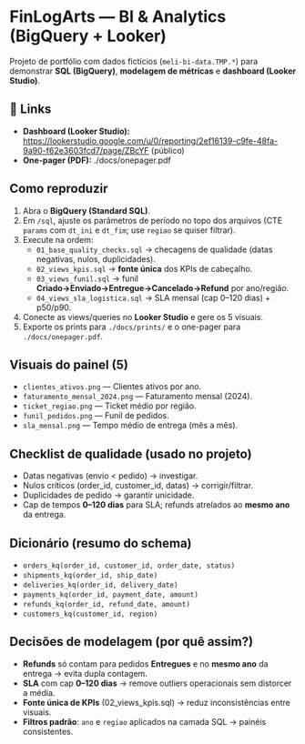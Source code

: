 # FinLogArts — BI & Analytics (BigQuery + Looker)

Projeto de portfólio com dados fictícios (`meli-bi-data.TMP.*`) para demonstrar **SQL (BigQuery)**, **modelagem de métricas** e **dashboard (Looker Studio)**.

## 🔗 Links
- **Dashboard (Looker Studio):** https://lookerstudio.google.com/u/0/reporting/2ef16139-c9fe-48fa-9a90-f62e3603fcd7/page/ZBcYF  (público)
- **One-pager (PDF):** ./docs/onepager.pdf

##  Como reproduzir
1. Abra o **BigQuery (Standard SQL)**.
2. Em `/sql`, ajuste os parâmetros de período no topo dos arquivos (CTE `params` com `dt_ini` e `dt_fim`; use `regiao` se quiser filtrar).
3. Execute na ordem:
   - `01_base_quality_checks.sql`  → checagens de qualidade (datas negativas, nulos, duplicidades).
   - `02_views_kpis.sql`           → **fonte única** dos KPIs de cabeçalho.
   - `03_views_funil.sql`          → funil **Criado→Enviado→Entregue→Cancelado→Refund** por ano/região.
   - `04_views_sla_logistica.sql`  → SLA mensal (cap 0–120 dias) + p50/p90.
4. Conecte as views/queries no **Looker Studio** e gere os 5 visuais.
5. Exporte os prints para `./docs/prints/` e o one-pager para `./docs/onepager.pdf`.

##  Visuais do painel (5)
- `clientes_ativos.png` — Clientes ativos por ano.
- `faturamento_mensal_2024.png` — Faturamento mensal (2024).
- `ticket_regiao.png` — Ticket médio por região.
- `funil_pedidos.png` — Funil de pedidos.
- `sla_mensal.png` — Tempo médio de entrega (mês a mês).

##  Checklist de qualidade (usado no projeto)
- Datas negativas (envio < pedido) → investigar.
- Nulos críticos (order_id, customer_id, datas) → corrigir/filtrar.
- Duplicidades de pedido → garantir unicidade.
- Cap de tempos **0–120 dias** para SLA; refunds atrelados ao **mesmo ano** da entrega.

##  Dicionário (resumo do schema)
- `orders_kq(order_id, customer_id, order_date, status)`
- `shipments_kq(order_id, ship_date)`
- `deliveries_kq(order_id, delivery_date)`
- `payments_kq(order_id, payment_date, amount)`
- `refunds_kq(order_id, refund_date, amount)`
- `customers_kq(customer_id, region)`

##  Decisões de modelagem (por quê assim?)
- **Refunds** só contam para pedidos **Entregues** e no **mesmo ano** da entrega → evita dupla contagem.
- **SLA** com cap **0–120 dias** → remove outliers operacionais sem distorcer a média.
- **Fonte única de KPIs** (02_views_kpis.sql) → reduz inconsistências entre visuais.
- **Filtros padrão**: `ano` e `regiao` aplicados na camada SQL → painéis consistentes.

